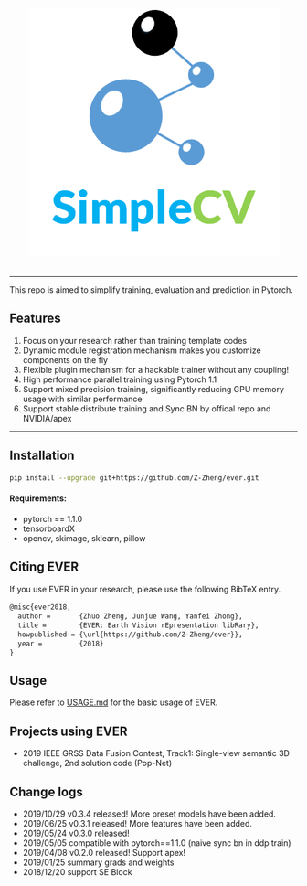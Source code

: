 <div align="center">
  <img src="https://raw.githubusercontent.com/Z-Zheng/images_repo/master/logo.png"><br><br>
</div>

---------------------
This repo is aimed to simplify training, evaluation and prediction in Pytorch.

## Features
1. Focus on your research rather than training template codes
2. Dynamic module registration mechanism makes you customize components on the fly
3. Flexible plugin mechanism for a hackable trainer without any coupling!
4. High performance parallel training using Pytorch 1.1
5. Support mixed precision training, significantly reducing GPU memory usage with similar performance
6. Support stable distribute training and Sync BN by offical repo and NVIDIA/apex
--------------
## Installation

```bash
pip install --upgrade git+https://github.com/Z-Zheng/ever.git
```

#### Requirements:
- pytorch == 1.1.0
- tensorboardX
- opencv, skimage, sklearn, pillow


## Citing EVER
If you use EVER in your research, please use the following BibTeX entry.
```
@misc{ever2018,
  author =       {Zhuo Zheng, Junjue Wang, Yanfei Zhong},
  title =        {EVER: Earth Vision rEpresentation libRary},
  howpublished = {\url{https://github.com/Z-Zheng/ever}},
  year =         {2018}
}
```

## Usage
Please refer to [USAGE.md](https://github.com/Z-Zheng/SimpleCV/blob/master/USAGE.md) for the basic usage of EVER.

## Projects using EVER
- 2019 IEEE GRSS Data Fusion Contest, Track1: Single-view semantic 3D challenge, 2nd solution code (Pop-Net)

## Change logs
- 2019/10/29 v0.3.4 released! More preset models have been added.
- 2019/06/25 v0.3.1 released! More features have been added.
- 2019/05/24 v0.3.0 released! 
- 2019/05/05 compatible with pytorch==1.1.0 (naive sync bn in ddp train)
- 2019/04/08 v0.2.0 released! Support apex!
- 2019/01/25 summary grads and weights
- 2018/12/20 support SE Block